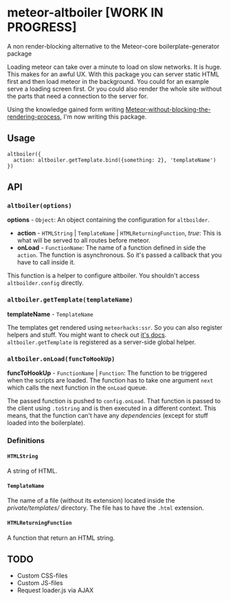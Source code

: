 # meteor-altboiler [WORK IN PROGRESS]

A non render-blocking alternative to the Meteor-core boilerplate-generator package

Loading meteor can take over a minute to load on slow networks. It is huge. This makes for an awful UX. With this package you can server static HTML first and then load meteor in the background. You could for an example serve a loading screen first. Or you could also render the whole site without the parts that need a connection to the server for.

Using the knowledge gained form writing [Meteor-without-blocking-the-rendering-process](https://github.com/Kriegslustig/Meteor-without-blocking-the-rendering-process), I'm now writing this package.

## Usage

```
altboiler({
  action: altboiler.getTemplate.bind({something: 2}, 'templateName')
})
```

## API

### `altboiler(options)`

**options** - `Object`:
An object containing the configuration for `altboilder`.
  * **action** - `HTMLString` | `TemplateName` | `HTMLReturningFunction`, *true*: This is what will be served to all routes before meteor.
  * **onLoad** - `FunctionName`: The name of a function defined in side the `action`. The function is asynchronous. So it's passed a callback that you have to call inside it.

This function is a helper to configure altboiler. You shouldn't access `altboilder.config` directly.

### `altboiler.getTemplate(templateName)`

**templateName** - `TemplateName`

The templates get rendered using `meteorhacks:ssr`. So you can also register helpers and stuff. You might want to check out [it's docs](https://github.com/meteorhacks/meteor-ssr). `altboiler.getTemplate` is registered as a server-side global helper.

### `altboiler.onLoad(funcToHookUp)`

**funcToHookUp** - `FunctionName` | `Function`: The function to be triggered when the scripts are loaded. The function has to take one argument `next` which calls the next function in the `onLoad` queue.

The passed function is pushed to `config.onLoad`. That function is passed to the client using `.toString` and is then executed in a different context. This means, that the function can't have any *dependencies* (except for stuff loaded into the boilerplate).

### Definitions

#### `HTMLString`
A string of HTML.

#### `TemplateName`
The name of a file (without its extension) located inside the _private/templates/_ directory. The file has to have the `.html` extension.

#### `HTMLReturningFunction`
A function that return an HTML string.

## TODO

* Custom CSS-files
* Custom JS-files
* Request loader.js via AJAX

